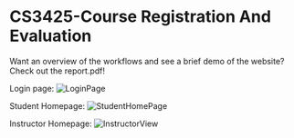 # CS3425-Course Registration And Evaluation
Want an overview of the workflows and see a brief demo of the website? Check out the report.pdf! 

Login page: 
![LoginPage](https://user-images.githubusercontent.com/70418825/214469878-098156e7-8ec5-4b05-a826-7fbe57f2aa06.PNG)

Student Homepage:
![StudentHomePage](https://user-images.githubusercontent.com/70418825/214469871-cc1ea373-1df8-4205-a11d-a3e7a77d5e32.PNG)

Instructor Homepage: 
![InstructorView](https://user-images.githubusercontent.com/70418825/214469883-fde80980-5a40-473a-873b-bf70e19ef47c.PNG)


